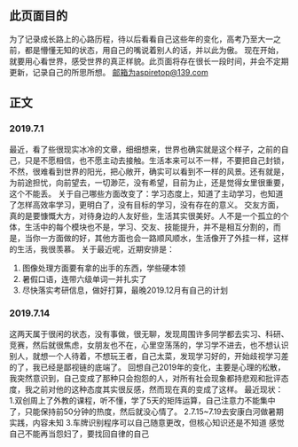<iframe frameborder="no" border="0" marginwidth="0" marginheight="0" width=0 height=0   
    src=" http://music.163.com/song/1297376983/?userid=590854430">  
</iframe>

## 此页面目的
   为了记录成长路上的心路历程，待以后看看自己这些年的变化，高考乃至大一之前，都是懵懂无知的状态，用自己的嘴说着别人的话，并以此为傲。
   现在开始，就要用心看世界，感受世界的真正样貌。此页面将存在很长一段时间，并会不定期更新，记录自己的所思所想。
   邮箱为aspiretop@139.com
## 正文
### 2019.7.1
   最近，看了些很现实冰冷的文章，细细想来，世界也确实就是这个样子，之前的自己，只是不愿相信，也不愿主动去接触。生活本来可以不一样，不要把自己封锁，不然，很难看到世界的阳光，把心敞开，确实可以看到不一样的风景。还有就是，为前途担忧，向前望去，一切渺茫，没有希望，目前为止，还是觉得女里很重要，这个不能丢。
   关于自己哪些方面改变了：学习态度上，知道了主动学习，也知道了怎样高效率学习，更明白了，没有目标的学习，没有存在的意义。
   交友方面，真的是要慷慨大方，对待身边的人友好些，生活其实很美好。人不是一个孤立的个体，生活中的每个模块也不是，学习、交友、技能提升，并不是相互分割的，而是，当你一方面做的好，其他方面也会一路顺风顺水，生活像开了外挂一样，这样的生活，我很羡慕。
   关于最近呢，近期安排是：
   1. 图像处理方面要有拿的出手的东西，学些硬本领
   2. 暑假口语，连带六级单词一并扎实了
   3. 尽快落实考研信息，做好打算，最晚2019.12月有自己的计划
   
### 2019.7.14
   这两天属于很闲的状态，没有事做，很无聊，发现周围许多同学都去实习、科研、竞赛，然后就很焦虑，女朋友也不在，心里空荡荡的，学习学不进去，也不想认识别人，就想一个人待着，不想玩王者，自己太菜，发现学习好的，开始歧视学习差的了，我已经是鄙视链的底端了。
   回想自己2019年的变化，主要是心理的松散，我突然意识到，自己变成了那种只会抱怨的人，对所有社会现象都持悲观和批评态度，我之前对他的这种态度其实很反感，然而现在真的变成了这样。
   最近现状：
   1.双创周上了外教的课程，听不懂，学了5天的矩阵运算，自己注意力不能集中了，只能保持前50分钟的热度，然后就没心情了。
   2.7.15~7.19去安康白河做暑期实践，内容未知
   3.车牌识别程序可以自己随意更改，但核心知识还是不知道
   感觉自己不能再当怨妇了，要找回自律的自己

